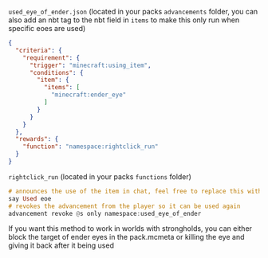`used_eye_of_ender.json` (located in your packs `advancements` folder, you can also add an nbt tag to the nbt field in `items` to make this only run when specific eoes are used)

```json
{
  "criteria": {
    "requirement": {
      "trigger": "minecraft:using_item",
      "conditions": {
        "item": {
          "items": [
            "minecraft:ender_eye"
          ]
        }
      }
    }
  },
  "rewards": {
    "function": "namespace:rightclick_run"
  }
}
```

`rightclick_run` (located in your packs `functions` folder)

```hs
# announces the use of the item in chat, feel free to replace this with whatever
say Used eoe
# revokes the advancement from the player so it can be used again
advancement revoke @s only namespace:used_eye_of_ender
```

If you want this method to work in worlds with strongholds, you can either block the target of ender eyes in the pack.mcmeta or killing the eye and giving it back after it being used